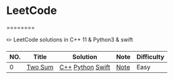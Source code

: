 # LeetCode
========

✏️ LeetCode solutions in C++ 11 &amp; Python3 &amp; swift 

|NO.|Title|Solution|Note|Difficulty
|---|-----|--------|----|----------
|0|[Two Sum](https://leetcode.com/problems/two-sum)|[C++](001.Two_Sum/run.cpp) [Python](000.Two_Sum/run.py) [Swift](000.Two_Sum/run.swift)|[Note](000.Two_Sum)|Easy|
